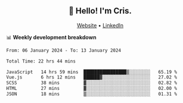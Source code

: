 
<h2 align="center">👋 Hello! I'm Cris.</h2>
<p align="center">
  <a href="https://www.criscunas.dev">Website</a> •
  <a href="https://www.linkedin.com/in/cristophercunas/">LinkedIn</a> 
</p>


📊 **Weekly development breakdown**
<!--START_SECTION:waka-->

```txt
From: 06 January 2024 - To: 13 January 2024

Total Time: 22 hrs 44 mins

JavaScript   14 hrs 59 mins  ████████████████▒░░░░░░░░   65.19 %
Vue.js       6 hrs 12 mins   ██████▓░░░░░░░░░░░░░░░░░░   27.02 %
SCSS         38 mins         ▓░░░░░░░░░░░░░░░░░░░░░░░░   02.82 %
HTML         27 mins         ▓░░░░░░░░░░░░░░░░░░░░░░░░   02.00 %
JSON         18 mins         ▒░░░░░░░░░░░░░░░░░░░░░░░░   01.31 %
```

<!--END_SECTION:waka-->
